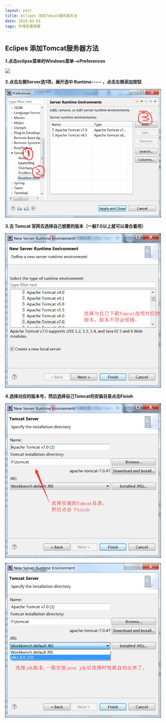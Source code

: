 ```yaml
---
layout: post
title: Eclipes 添加Tomcat服务器方法
date: 2019-03-01
tags: 环境变量搭建  
---
```


## Eclipes 添加Tomcat服务器方法

 

**1.点击eclipse菜单的Windows菜单-->Preferences**



![](https://ws3.sinaimg.cn/large/005BYqpgly1g25qqsgwo3j30jy0gd0us.jpg)





**2.点击左侧Server选1项，展开选中 Runtime----- ，点击左侧添加按钮**



![1555485345315](images\1555485345315.png)



**3.去 Tomcat 官网去选择自己想要的版本（一般7.0以上就可以凑合着用）**



![1555485532160](images\1555485532160.png)



**4.选择对应的版本号，然后选择自己Tomcat的安装目录点击Finish**



![1555485730535](images\1555485730535.png)

![1555485869368](images\1555485869368.png)